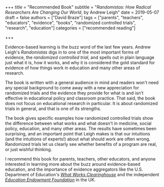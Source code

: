 +++
title = "Recommended Book"
subtitle = "*Randomistas: How Radical Researchers Are Changing Our World*, by Andrew Leigh"
date = 2019-05-07
draft = false
authors = ["David Braze"]
tags = ["parents", "teachers", "educators", "evidence", "books", "randomized controlled trials", "research", "education"]
categories = ["recommended reading"]

+++

Evidence-based learning is the buzz word of the last few
years. Andrew Leigh's *Randomistas* digs in to one of the most
important forms of evidence, the *randomized controlled trial*, and
spells out in plain language just what it is, how it works, and why
it is considered the gold standard for evidence of how things work
in education and many other areas of research.

The book is written with a general audience in mind and readers
won't need any special background to come away with a new
appreciation for randomized trials and the evidence they provide for
what is and isn't effective in educational policy and classroom
practice. That said, the book does not focus on educational research
in particular. It is about randomized trials in general, and that is
one of its strengths. 

The book gives specific examples how randomized controlled trials
show the difference between what works and what doesn't in medicine,
social policy, education, and many other areas. The results have
sometimes been surprising, and an important point that Leigh makes
is that our intuitions (and the intuitions of experts!) about what
should work are often wrong. Randomized trials let us clearly see
whether benefits of a program are real, or just wishful thinking.

I recommend this book for parents, teachers, other educators, and
anyone interested in learning more about the buzz around
evidence-based education, and the importance of evidence aggregators
like the U.S. Department of Education's
[*What Works Clearinghouse*](https://ies.ed.gov/ncee/wwc/) and the
independent
[*Education Endowment Foundation*](https://educationendowmentfoundation.org.uk/)
in the UK.
   
